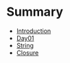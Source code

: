 # Summary

* [Introduction](README.md)
* [Day01](chapter1.md)
* [String](string.md)
* [Closure](closure.md)

